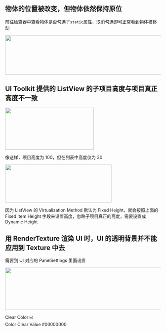 
<p id="tZxpNJjaKprDyogjchbMP2">

## 物体的位置被改变，但物体依然保持原位

</p>

<p id="4bwXJub4sHH1idGyFLaL93">

前往检查器中查看物体是否勾选了`static`属性，取消勾选即可正常看到物体被移动

</p>

<p id="4bg1S79Wi7w4SDMZhdMbvq">

<img src="https://secure2.wostatic.cn/static/ufPHmzrarjEaB7jS5fhNaf/image.png?auth_key=1722323814-raDCB4X9jVKaqsHycxi8Pg-0-0314b663f3a93e7d5c3b0d39add671cc&download=image.png" width="513.000000" height="128.000000">

</p>

<p id="ufnRWzQGyhRcXTZvdQ6n8J">

## UI Toolkit 提供的 ListView 的子项目高度与项目真正高度不一致

</p>

<p id="xAcMnqVsxKvnPDsuiVhJcW">

<img src="https://secure2.wostatic.cn/static/eyrmtti5xJWy9xmfbwjzhF/image.png?auth_key=1722323814-pgSkCSUC3ARNfHH5399CCX-0-cd20b0c891e34a0926689a8e7223ae18&download=image.png" width="287.000000" height="136.000000">

</p>

<p id="m3EVpjXX6NLmWAhAKqqNWx">

像这样，项目高度为 100，但在列表中高度仅为 30

</p>

<p id="tBR44RJ2eyfccvvFEs55yQ">

<img src="https://secure2.wostatic.cn/static/h9HSWeTsnxbGBM6hQdrTxt/image.png?auth_key=1722323814-vhH5jxJBdE75BWZsEDqgjh-0-ba89299ee52ae7b984585f291286f03b&download=image.png" width="344.000000" height="123.000000">

</p>

<p id="opc11W1Upke28baCuVC4yA">

因为 ListView 的 Virtualization Method 默认为 Fixed Height，就会按照上面的 Fixed Item Height 字段来设置高度，忽略子项目真正的高度，需要设置成 Dynamic Height

</p>

<p id="6DLPAi1T151uf9VbpjXiwH">

## 用 RenderTexture 渲染 UI 时，UI 的透明背景并不能应用到 Texture 中去

</p>

<p id="8JKiuiQEbcKqXk1tDCQvmY">

需要到 UI 对应的 PanelSettings 里面设置

</p>

<p id="3H738UpLtGiNEcDMBkKxxd">

<img src="https://secure2.wostatic.cn/static/nJuK1Q3r9QVzK2smuFDfZm/image.png?auth_key=1722323814-iyA7mshvcsXkScxYJyRute-0-03d7eaa71d083bed28c407f1831c54fc&download=image.png" width="758.000000" height="136.861111">

</p>

<p id="h2cSGdQTu7Y8FgbZyLM5yD">

Clear Color ☑️<br>Color Clear Value #00000000

</p>

<p id="vcRJwHUzKTXwQGjzMyHoYH">



</p>
